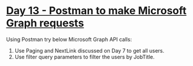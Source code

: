 # [Day 13 - Postman to make Microsoft Graph requests](https://developer.microsoft.com/en-us/graph/blogs/30daysmsgraph-day-13-postman-to-make-microsoft-graph-requests)

Using Postman try below Microsoft Graph API calls:

1. Use Paging and NextLink discussed on Day 7 to get all users.
1. Use filter query parameters to filter the users by JobTitle.
